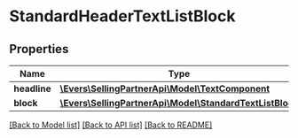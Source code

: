 # StandardHeaderTextListBlock

## Properties
Name | Type | Description | Notes
------------ | ------------- | ------------- | -------------
**headline** | [**\Evers\SellingPartnerApi\Model\TextComponent**](TextComponent.md) |  | [optional] 
**block** | [**\Evers\SellingPartnerApi\Model\StandardTextListBlock**](StandardTextListBlock.md) |  | [optional] 

[[Back to Model list]](../README.md#documentation-for-models) [[Back to API list]](../README.md#documentation-for-api-endpoints) [[Back to README]](../README.md)


